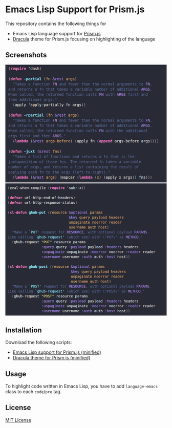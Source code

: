 # Emacs Lisp Support for Prism.js

This repository contains the following things for 

- Emacs Lisp language support for [Prism.js](http://prismjs.com/)
- [Dracula](https://draculatheme.com/) theme for Prism.js focusing on highlighting of the language

## Screenshots

![dash-functional](https://github.com/akirak/prism-emacs-lisp/blob/master/screenshots/dash-functional.png?raw=true)
![ghub](https://github.com/akirak/prism-emacs-lisp/blob/master/screenshots/ghub.png?raw=true)

## Installation

Download the following scripts:

- [Emacs Lisp support for Prism.js (minified)](https://raw.githubusercontent.com/akirak/prism-emacs-lisp/master/dist/prism-emacs.min.js)
- [Dracula theme for Prism.js (minified)](https://raw.githubusercontent.com/akirak/prism-emacs-lisp/master/dist/prism-dracula.min.css)

## Usage

To highlight code written in Emacs Lisp, you have to add `language-emacs` class to each `code`/`pre` tag. 

## License

[MIT License](LICENSE)
